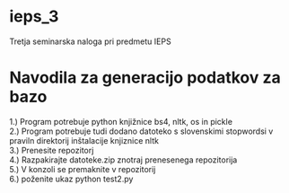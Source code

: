 # ieps_3
Tretja seminarska naloga pri predmetu IEPS

# Navodila za generacijo podatkov za bazo
1.) Program potrebuje python knjižnice bs4, nltk, os in pickle  
2.) Program potrebuje tudi dodano datoteko s slovenskimi stopwordsi v praviln direktorij inštalacije knjiznice nltk  
3.) Prenesite repozitorj  
4.) Razpakirajte datoteke.zip znotraj prenesenega repozitorija  
5.) V konzoli se premaknite v repozitorij  
6.) poženite ukaz python test2.py  
